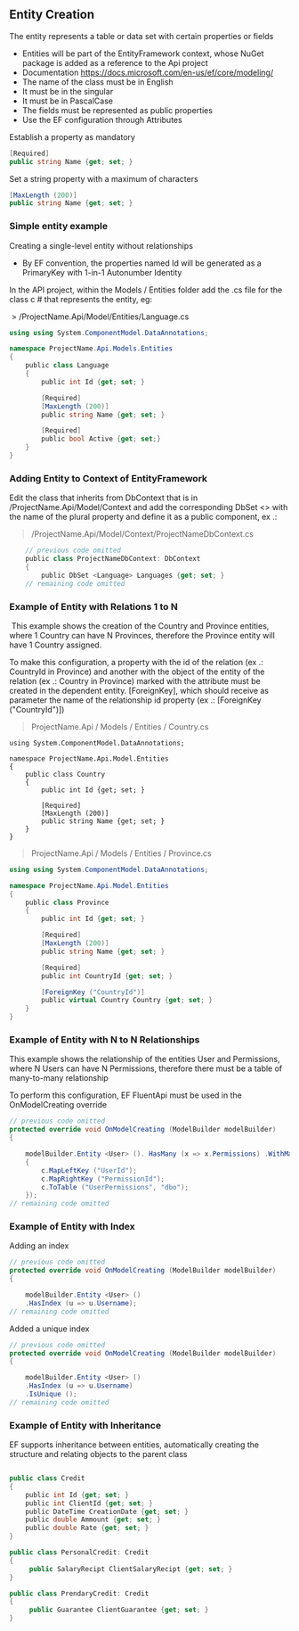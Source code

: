 
## Entity Creation

The entity represents a table or data set with certain properties or fields

- Entities will be part of the EntityFramework context, whose NuGet package is added as a reference to the Api project
- Documentation https://docs.microsoft.com/en-us/ef/core/modeling/
- The name of the class must be in English
- It must be in the singular
- It must be in PascalCase
- The fields must be represented as public properties
- Use the EF configuration through Attributes

Establish a property as mandatory
```csharp
[Required]
public string Name {get; set; }
```

Set a string property with a maximum of characters
```csharp
[MaxLength (200)]
public string Name {get; set; }
```
### Simple entity example

Creating a single-level entity without relationships

- By EF convention, the properties named Id will be generated as a PrimaryKey with 1-in-1 Autonumber Identity

In the API project, within the Models / Entities folder add the .cs file for the class c # that represents the entity, eg:

 > /ProjectName.Api/Model/Entities/Language.cs

```csharp
using using System.ComponentModel.DataAnnotations;

namespace ProjectName.Api.Models.Entities
{
    public class Language
    {
        public int Id {get; set; }

        [Required]
        [MaxLength (200)]
        public string Name {get; set; }

        [Required]
        public bool Active {get; set;}
    }
}
```

### Adding Entity to Context of EntityFramework

Edit the class that inherits from DbContext that is in /ProjectName.Api/Model/Context and add the corresponding DbSet <> with the name of the plural property and define it as a public component, ex .:

> /ProjectName.Api/Model/Context/ProjectNameDbContext.cs

```csharp
    // previous code omitted
    public class ProjectNameDbContext: DbContext
    {
        public DbSet <Language> Languages ​​{get; set; }
    // remaining code omitted
```

### Example of Entity with Relations 1 to N

 This example shows the creation of the Country and Province entities, where 1 Country can have N Provinces, therefore the Province entity will have 1 Country assigned.

To make this configuration, a property with the id of the relation (ex .: CountryId in Province) and another with the object of the entity of the relation (ex .: Country in Province) marked with the attribute must be created in the dependent entity. [ForeignKey], which should receive as parameter the name of the relationship id property (ex .: [ForeignKey ("CountryId")])

> ProjectName.Api / Models / Entities / Country.cs
```cshsarp
using System.ComponentModel.DataAnnotations;

namespace ProjectName.Api.Model.Entities
{
    public class Country
    {
        public int Id {get; set; }

        [Required]
        [MaxLength (200)]
        public string Name {get; set; }
    }
}
```

> ProjectName.Api / Models / Entities / Province.cs
```csharp
using using System.ComponentModel.DataAnnotations;

namespace ProjectName.Api.Model.Entities
{
    public class Province
    {
        public int Id {get; set; }

        [Required]
        [MaxLength (200)]
        public string Name {get; set; }

        [Required]
        public int CountryId {get; set; }

        [ForeignKey ("CountryId")]
        public virtual Country Country {get; set; }
    }
}
```

### Example of Entity with N to N Relationships

This example shows the relationship of the entities User and Permissions, where N Users can have N Permissions, therefore there must be a table of many-to-many relationship

To perform this configuration, EF FluentApi must be used in the OnModelCreating override

```csharp
// previous code omitted
protected override void OnModelCreating (ModelBuilder modelBuilder)
{

    modelBuilder.Entity <User> (). HasMany (x => x.Permissions) .WithMany (). Map (c =>
    {
        c.MapLeftKey ("UserId");
        c.MapRightKey ("PermissionId");
        c.ToTable ("UserPermissions", "dbo");
    });
// remaining code omitted
```
### Example of Entity with Index

Adding an index
```csharp
// previous code omitted
protected override void OnModelCreating (ModelBuilder modelBuilder)
{

    modelBuilder.Entity <User> ()
    .HasIndex (u => u.Username);
// remaining code omitted
```

Added a unique index
```csharp
// previous code omitted
protected override void OnModelCreating (ModelBuilder modelBuilder)
{

    modelBuilder.Entity <User> ()
    .HasIndex (u => u.Username)
    .IsUnique ();
// remaining code omitted
```

### Example of Entity with Inheritance

EF supports inheritance between entities, automatically creating the structure and relating objects to the parent class

```csharp

public class Credit
{
    public int Id {get; set; }
    public int ClientId {get; set; }
    public DateTime CreationDate {get; set; }
    public double Ammount {get; set; }
    public double Rate {get; set; }
}

public class PersonalCredit: Credit
{
     public SalaryRecipt ClientSalaryRecipt {get; set; }
}

public class PrendaryCredit: Credit
{
     public Guarantee ClientGuarantee {get; set; }
}
```